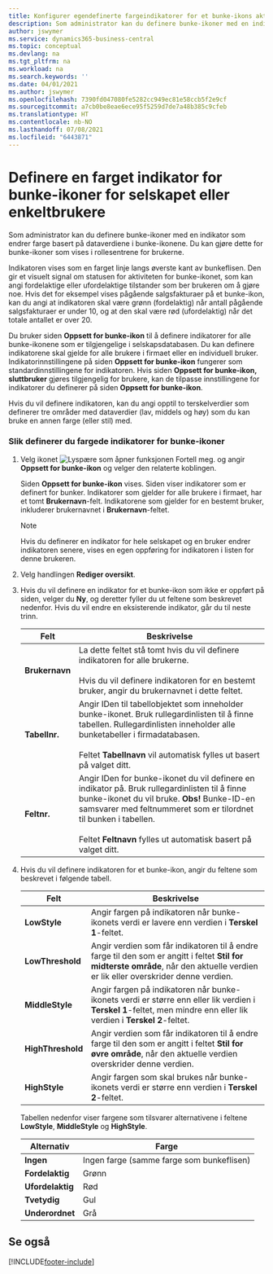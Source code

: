 ```yaml
---
title: Konfigurer egendefinerte fargeindikatorer for et bunke-ikons aktivitet
description: Som administrator kan du definere bunke-ikoner med en indikator som endrer farge basert på dataverdiene i bunke-ikonene. Du kan gjøre dette for bunke-ikoner som vises i rollesentrene for brukerne.
author: jswymer
ms.service: dynamics365-business-central
ms.topic: conceptual
ms.devlang: na
ms.tgt_pltfrm: na
ms.workload: na
ms.search.keywords: ''
ms.date: 04/01/2021
ms.author: jswymer
ms.openlocfilehash: 7390fd047080fe5282cc949ec81e58ccb5f2e9cf
ms.sourcegitcommit: a7cb0be8eae6ece95f5259d7de7a48b385c9cfeb
ms.translationtype: HT
ms.contentlocale: nb-NO
ms.lasthandoff: 07/08/2021
ms.locfileid: "6443871"
---
```

# <a name="set-up-a-colored-indicator-on-cues-for-the-company-or-individual-users"></a>Definere en farget indikator for bunke-ikoner for selskapet eller enkeltbrukere
Som administrator kan du definere bunke-ikoner med en indikator som endrer farge basert på dataverdiene i bunke-ikonene. Du kan gjøre dette for bunke-ikoner som vises i rollesentrene for brukerne.  

Indikatoren vises som en farget linje langs øverste kant av bunkeflisen. Den gir et visuelt signal om statusen for aktiviteten for bunke-ikonet, som kan angi fordelaktige eller ufordelaktige tilstander som ber brukeren om å gjøre noe. Hvis det for eksempel vises pågående salgsfakturaer på et bunke-ikon, kan du angi at indikatoren skal være grønn (fordelaktig) når antall pågående salgsfakturaer er under 10, og at den skal være rød (ufordelaktig) når det totale antallet er over 20.  

Du bruker siden **Oppsett for bunke-ikon** til å definere indikatorer for alle bunke-ikonene som er tilgjengelige i selskapsdatabasen. Du kan definere indikatorene skal gjelde for alle brukere i firmaet eller en individuell bruker. Indikatorinnstillingene på siden **Oppsett for bunke-ikon** fungerer som standardinnstillingene for indikatoren. Hvis siden **Oppsett for bunke-ikon, sluttbruker** gjøres tilgjengelig for brukere, kan de tilpasse innstillingene for indikatorer du definerer på siden **Oppsett for bunke-ikon**.  

Hvis du vil definere indikatoren, kan du angi opptil to terskelverdier som definerer tre områder med dataverdier (lav, middels og høy) som du kan bruke en annen farge (eller stil) med.  

### <a name="to-set-up-colored-indicators-on-cues"></a>Slik definerer du fargede indikatorer for bunke-ikoner  
1. Velg ikonet ![Lyspære som åpner funksjonen Fortell meg.](media/ui-search/search_small.png "Fortell hva du vil gjøre") og angir **Oppsett for bunke-ikon** og velger den relaterte koblingen.  

     Siden **Oppsett for bunke-ikon** vises. Siden viser indikatorer som er definert for bunker. Indikatorer som gjelder for alle brukere i firmaet, har et tomt **Brukernavn**-felt. Indikatorene som gjelder for en bestemt bruker, inkluderer brukernavnet i **Brukernavn**-feltet.  

    > [!NOTE]  
    >  Hvis du definerer en indikator for hele selskapet og en bruker endrer indikatoren senere, vises en egen oppføring for indikatoren i listen for denne brukeren.  

2. Velg handlingen **Rediger oversikt**.  
3. Hvis du vil definere en indikator for et bunke-ikon som ikke er oppført på siden, velger du **Ny**, og deretter fyller du ut feltene som beskrevet nedenfor. Hvis du vil endre en eksisterende indikator, går du til neste trinn.  

    |  Felt  |  Beskrivelse  |    
    |---------|---------------|  
    |**Brukernavn**|La dette feltet stå tomt hvis du vil definere indikatoren for alle brukerne.<br /><br /> Hvis du vil definere indikatoren for en bestemt bruker, angir du brukernavnet i dette feltet.|  
    |**Tabellnr.**|Angir IDen til tabellobjektet som inneholder bunke-ikonet. Bruk rullegardinlisten til å finne tabellen. Rullegardinlisten inneholder alle bunketabeller i firmadatabasen.<br /><br /> Feltet **Tabellnavn** vil automatisk fylles ut basert på valget ditt.|  
    |**Feltnr.**|Angir IDen for bunke-ikonet du vil definere en indikator på. Bruk rullegardinlisten til å finne bunke-ikonet du vil bruke. **Obs!**  Bunke-ID-en samsvarer med feltnummeret som er tilordnet til bunken i tabellen. <br /><br /> Feltet **Feltnavn** fylles ut automatisk basert på valget ditt.|  

4. Hvis du vil definere indikatoren for et bunke-ikon, angir du feltene som beskrevet i følgende tabell.  

    |  Felt  |  Beskrivelse  |    
    |---------|---------------|  
    |**LowStyle**|Angir fargen på indikatoren når bunke-ikonets verdi er lavere enn verdien i **Terskel 1**-feltet.|  
    |**LowThreshold**|Angir verdien som får indikatoren til å endre farge til den som er angitt i feltet **Stil for midterste område**, når den aktuelle verdien er lik eller overskrider denne verdien.|  
    |**MiddleStyle**|Angir fargen på indikatoren når bunke-ikonets verdi er større enn eller lik verdien i **Terskel 1**-feltet, men mindre enn eller lik verdien i **Terskel 2**-feltet.|  
    |**HighThreshold**|Angir verdien som får indikatoren til å endre farge til den som er angitt i feltet **Stil for øvre område**, når den aktuelle verdien overskrider denne verdien.|  
    |**HighStyle**|Angir fargen som skal brukes når bunke-ikonets verdi er større enn verdien i **Terskel 2**-feltet.|  

     Tabellen nedenfor viser fargene som tilsvarer alternativene i feltene **LowStyle**, **MiddleStyle** og **HighStyle**.  

    |  Alternativ  |  Farge  |  
    |----------|---------|  
    |**Ingen**|Ingen farge (samme farge som bunkeflisen)|  
    |**Fordelaktig**|Grønn|  
    |**Ufordelaktig**|Rød|  
    |**Tvetydig**|Gul|  
    |**Underordnet**|Grå|  

## <a name="see-also"></a>Se også


[!INCLUDE[footer-include](includes/footer-banner.md)]